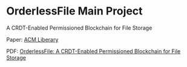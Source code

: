 # OrderlessFile Main Project

A CRDT-Enabled Permissioned Blockchain for File Storage

Paper: [ACM Liberary](https://dl.acm.org/doi/10.1145/3565386.3565491)

PDF: [OrderlessFile: A CRDT-Enabled Permissioned Blockchain for File Storage](https://epezhman.github.io/pubs/OrderlessFile.pdf)
